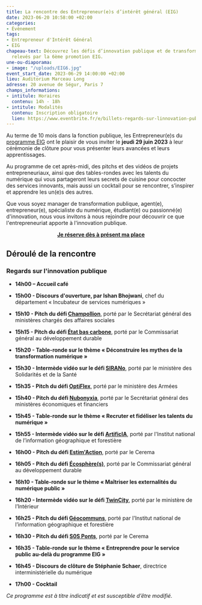 ```yaml
---
title: La rencontre des Entrepreneur(e)s d’intérêt général (EIG)
date: 2023-06-20 10:58:00 +02:00
categories:
- Évènement
tags:
- Entrepreneur d'Intérêt Général
- EIG
chapeau-text: Découvrez les défis d’innovation publique et de transformation numérique
  relevés par la 6ème promotion EIG.
une-ou-diaporama:
- image: "/uploads/EIG6.jpg"
event_start_date: 2023-06-29 14:00:00 +02:00
lieu: Auditorium Marceau Long
adresse: 20 avenue de Ségur, Paris 7
champs_informations:
- intitule: Horaires
  contenu: 14h - 18h
- intitule: Modalités
  contenu: Inscription obligatoire
  lien: https://www.eventbrite.fr/e/billets-regards-sur-linnovation-publique-la-rencontre-des-eig-6eme-promotion-634720745837
---
```


Au terme de 10 mois dans la fonction publique, les Entrepreneur(e)s du [programme EIG](https://eig.etalab.gouv.fr/) ont le plaisir de vous inviter le **jeudi 29 juin 2023** à leur cérémonie de clôture pour vous présenter leurs avancées et leurs apprentissages. 

Au programme de cet après-midi, des pitchs et des vidéos de projets entrepreneuriaux, ainsi que des tables-rondes avec les talents du numérique qui vous partageront leurs secrets de cuisine pour concocter des services innovants, mais aussi un cocktail pour se rencontrer, s’inspirer et apprendre les un(e)s des autres.

Que vous soyez manager de transformation publique, agent(e), entrepreneur(e), spécialiste du numérique, étudiant(e) ou passionné(e) d'innovation, nous vous invitons à nous rejoindre pour découvrir ce que l'entrepreneuriat apporte à l'innovation publique.

<div align="center"><a href="https://www.eventbrite.fr/e/billets-regards-sur-linnovation-publique-la-rencontre-des-eig-6eme-promotion-634720745837" class="button"><b>Je réserve dès à présent ma place</b></a></div>

## Déroulé de la rencontre

### **Regards sur l'innovation publique**

* **14h00 – Accueil café**

* **15h00 - Discours d'ouverture, par Ishan Bhojwani**, chef du département « Incubateur de services numériques »

* **15h10 - Pitch du défi [Champollion](https://eig.etalab.gouv.fr/defis/champollion/)**, porté par le Secrétariat général des ministères chargés des affaires sociales

* **15h15 - Pitch du défi [État bas carbone](https://eig.etalab.gouv.fr/defis/etat-bas-carbone/)**, porté par le Commissariat général au développement durable

* **15h20 - Table-ronde sur le thème « Déconstruire les mythes de la transformation numérique »**

* **15h30 - Intermède vidéo sur le défi [SIRANo](https://eig.etalab.gouv.fr/defis/sirano/)**, porté par le ministère des Solidarités et de la Santé

* **15h35 - Pitch du défi [OptiFlex](https://eig.etalab.gouv.fr/defis/optiflex/)**, porté par le ministère des Armées

* **15h40 - Pitch du défi [Nubonyxia](https://eig.etalab.gouv.fr/defis/nubonyxia/)**, porté par le Secrétariat général des ministères économiques et financiers

* **15h45 - Table-ronde sur le thème « Recruter et fidéliser les talents du numérique »**

* **15h55 - Intermède vidéo sur le défi [ArtificIA](https://eig.etalab.gouv.fr/defis/artificia/)**, porté par l'Institut national de l’information géographique et forestière

* **16h00 - Pitch du défi [Estim'Action](https://eig.etalab.gouv.fr/defis/estim-action/)**, porté par le Cerema

* **16h05 - Pitch du défi [Écosphère(s)](https://eig.etalab.gouv.fr/defis/ecospheres/)**, porté par le Commissariat général au développement durable

* **16h10 - Table-ronde sur le thème « Maîtriser les externalités du numérique public »**

* **16h20 - Intermède vidéo sur le défi [TwinCity](https://eig.etalab.gouv.fr/defis/twincity/)**, porté par le ministère de l’Intérieur

* **16h25 - Pitch du défi [Géocommuns](https://eig.etalab.gouv.fr/defis/geocommuns/)**, porté par l'Institut national de l’information géographique et forestière

* **16h30 - Pitch du défi [S0S Ponts](https://eig.etalab.gouv.fr/defis/sos-ponts/)**, porté par le Cerema

* **16h35 - Table-ronde sur le thème « Entreprendre pour le service public au-delà du programme EIG »**

* **16h45 - Discours de clôture de Stéphanie Schaer**, directrice interministérielle du numérique

* **17h00 - Cocktail**

*Ce programme est à titre indicatif et est susceptible d’être modifié.*